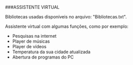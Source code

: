 ###ASSISTENTE VIRTUAL

Bibliotecas usadas disponíveis no arquivo: "Bibliotecas.txt".

Assistente virtual com algumas funções, como por exemplo:

- Pesquisas na internet
- Player de músicas
- Player de vídeos
- Temperatura da sua cidade atualizada
- Abertura de programas do PC
